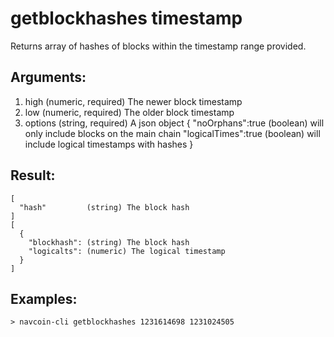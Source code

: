 # getblockhashes timestamp

Returns array of hashes of blocks within the timestamp range provided.

## Arguments:
1. high         (numeric, required) The newer block timestamp
2. low          (numeric, required) The older block timestamp
3. options      (string, required) A json object
    {
      "noOrphans":true   (boolean) will only include blocks on the main chain
      "logicalTimes":true   (boolean) will include logical timestamps with hashes
    }

## Result:
    [
      "hash"         (string) The block hash
    ]
    [
      {
        "blockhash": (string) The block hash
        "logicalts": (numeric) The logical timestamp
      }
    ]

## Examples:
    > navcoin-cli getblockhashes 1231614698 1231024505